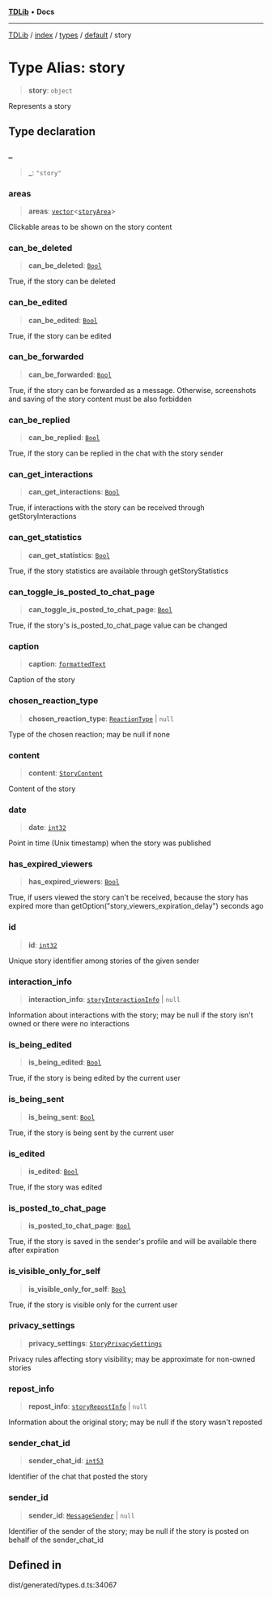 [**TDLib**](../../../../../../README.md) • **Docs**

***

[TDLib](../../../../../../modules.md) / [index](../../../../../README.md) / [types](../../../README.md) / [default](../README.md) / story

# Type Alias: story

> **story**: `object`

Represents a story

## Type declaration

### \_

> **\_**: `"story"`

### areas

> **areas**: [`vector`](vector.md)\<[`storyArea`](storyArea.md)\>

Clickable areas to be shown on the story content

### can\_be\_deleted

> **can\_be\_deleted**: [`Bool`](Bool.md)

True, if the story can be deleted

### can\_be\_edited

> **can\_be\_edited**: [`Bool`](Bool.md)

True, if the story can be edited

### can\_be\_forwarded

> **can\_be\_forwarded**: [`Bool`](Bool.md)

True, if the story can be forwarded as a message. Otherwise, screenshots and saving of the story content must be also forbidden

### can\_be\_replied

> **can\_be\_replied**: [`Bool`](Bool.md)

True, if the story can be replied in the chat with the story sender

### can\_get\_interactions

> **can\_get\_interactions**: [`Bool`](Bool.md)

True, if interactions with the story can be received through getStoryInteractions

### can\_get\_statistics

> **can\_get\_statistics**: [`Bool`](Bool.md)

True, if the story statistics are available through getStoryStatistics

### can\_toggle\_is\_posted\_to\_chat\_page

> **can\_toggle\_is\_posted\_to\_chat\_page**: [`Bool`](Bool.md)

True, if the story's is_posted_to_chat_page value can be changed

### caption

> **caption**: [`formattedText`](formattedText.md)

Caption of the story

### chosen\_reaction\_type

> **chosen\_reaction\_type**: [`ReactionType`](ReactionType.md) \| `null`

Type of the chosen reaction; may be null if none

### content

> **content**: [`StoryContent`](StoryContent.md)

Content of the story

### date

> **date**: [`int32`](int32.md)

Point in time (Unix timestamp) when the story was published

### has\_expired\_viewers

> **has\_expired\_viewers**: [`Bool`](Bool.md)

True, if users viewed the story can't be received, because the story has expired more than getOption("story_viewers_expiration_delay") seconds ago

### id

> **id**: [`int32`](int32.md)

Unique story identifier among stories of the given sender

### interaction\_info

> **interaction\_info**: [`storyInteractionInfo`](storyInteractionInfo.md) \| `null`

Information about interactions with the story; may be null if the story isn't owned or there were no interactions

### is\_being\_edited

> **is\_being\_edited**: [`Bool`](Bool.md)

True, if the story is being edited by the current user

### is\_being\_sent

> **is\_being\_sent**: [`Bool`](Bool.md)

True, if the story is being sent by the current user

### is\_edited

> **is\_edited**: [`Bool`](Bool.md)

True, if the story was edited

### is\_posted\_to\_chat\_page

> **is\_posted\_to\_chat\_page**: [`Bool`](Bool.md)

True, if the story is saved in the sender's profile and will be available there after expiration

### is\_visible\_only\_for\_self

> **is\_visible\_only\_for\_self**: [`Bool`](Bool.md)

True, if the story is visible only for the current user

### privacy\_settings

> **privacy\_settings**: [`StoryPrivacySettings`](StoryPrivacySettings.md)

Privacy rules affecting story visibility; may be approximate for non-owned stories

### repost\_info

> **repost\_info**: [`storyRepostInfo`](storyRepostInfo.md) \| `null`

Information about the original story; may be null if the story wasn't reposted

### sender\_chat\_id

> **sender\_chat\_id**: [`int53`](int53.md)

Identifier of the chat that posted the story

### sender\_id

> **sender\_id**: [`MessageSender`](MessageSender.md) \| `null`

Identifier of the sender of the story; may be null if the story is posted on behalf of the sender_chat_id

## Defined in

dist/generated/types.d.ts:34067
